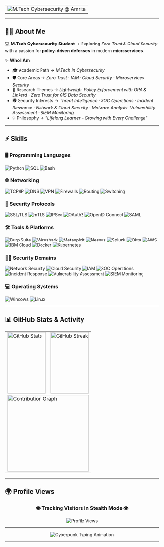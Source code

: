 <table align="center" width="100%">
  <tr>
    <td align="center">
      <img 
        src="https://readme-typing-svg.vercel.app?font=Fira+Code&size=25&duration=4000&pause=800&color=39FF14&center=true&vCenter=true&width=850&lines=M.Tech+in+CyberSecurity+%40+Amrita+Vishwa+Vidyapeetham" 
        alt="M.Tech Cybersecurity @ Amrita"
      />
    </td>
  </tr>
</table>

---

## 👨‍🚀 About Me  

💻 **M.Tech Cybersecurity Student** → Exploring *Zero Trust & Cloud Security* with a passion for **policy-driven defenses** in modern **microservices**.  

✨ **Who I Am**  
- 🎓 Academic Path → *M.Tech in Cybersecurity*  
- 🛡️ Core Areas → *Zero Trust · IAM · Cloud Security · Microservices Security*  
- 🔬 Research Themes → *Lightweight Policy Enforcement with OPA & Linkerd* · *Zero Trust for GIS Data Security*  
- 🕵️ Security Interests → *Threat Intelligence · SOC Operations · Incident Response · Network & Cloud Security · Malware Analysis. Vulnerability Assessment · SIEM Monitoring*  
- 💡 Philosophy → *"Lifelong Learner – Growing with Every Challenge"*  

---

## ⚡ Skills  

### 🖥️ Programming Languages  
<p align="left">
  <img src="https://img.shields.io/badge/Python-8A2BE2?style=for-the-badge&logo=python&logoColor=white" alt="Python"/>
  <img src="https://img.shields.io/badge/SQL-FF00FF?style=for-the-badge&logo=postgresql&logoColor=white" alt="SQL"/>
  <img src="https://img.shields.io/badge/Bash-32CD32?style=for-the-badge&logo=gnu-bash&logoColor=black" alt="Bash"/>
</p>

### 🌐 Networking  
<p align="left">
  <img src="https://img.shields.io/badge/TCP%2FIP-FF4500?style=for-the-badge&logo=cisco&logoColor=white" alt="TCP/IP"/>
  <img src="https://img.shields.io/badge/DNS-00BFFF?style=for-the-badge&logo=cloudflare&logoColor=white" alt="DNS"/>
  <img src="https://img.shields.io/badge/VPN-32CD32?style=for-the-badge&logo=protonvpn&logoColor=black" alt="VPN"/>
  <img src="https://img.shields.io/badge/Firewalls-FF1493?style=for-the-badge&logo=palo-alto-networks&logoColor=white" alt="Firewalls"/>
  <img src="https://img.shields.io/badge/Routing-9932CC?style=for-the-badge&logo=cisco&logoColor=white" alt="Routing"/>
  <img src="https://img.shields.io/badge/Switching-1E90FF?style=for-the-badge&logo=junipernetworks&logoColor=white" alt="Switching"/>
</p>

### 🔑 Security Protocols  
<p align="left">
  <img src="https://img.shields.io/badge/SSL%2FTLS-9400D3?style=for-the-badge&logo=letsencrypt&logoColor=white" alt="SSL/TLS"/>
  <img src="https://img.shields.io/badge/mTLS-FF00FF?style=for-the-badge&logo=letsencrypt&logoColor=white" alt="mTLS"/>
  <img src="https://img.shields.io/badge/IPSec-00CED1?style=for-the-badge&logo=fortinet&logoColor=black" alt="IPSec"/>
  <img src="https://img.shields.io/badge/OAuth2-FF8C00?style=for-the-badge&logo=oauth&logoColor=white" alt="OAuth2"/>
  <img src="https://img.shields.io/badge/OpenID%20Connect-32CD32?style=for-the-badge&logo=openid&logoColor=black" alt="OpenID Connect"/>
  <img src="https://img.shields.io/badge/SAML-FF69B4?style=for-the-badge&logo=atlassian&logoColor=white" alt="SAML"/>
</p>

### 🛠️ Tools & Platforms  
<p align="left">
  <img src="https://img.shields.io/badge/Burp%20Suite-FF6C37?style=for-the-badge&logo=burp-suite&logoColor=white" alt="Burp Suite"/>
  <img src="https://img.shields.io/badge/Wireshark-00CED1?style=for-the-badge&logo=wireshark&logoColor=white" alt="Wireshark"/>
  <img src="https://img.shields.io/badge/Metasploit-8A2BE2?style=for-the-badge&logo=metasploit&logoColor=white" alt="Metasploit"/>
  <img src="https://img.shields.io/badge/Nessus-00ADEF?style=for-the-badge&logo=tenable&logoColor=white" alt="Nessus"/>
  <img src="https://img.shields.io/badge/Splunk-FF00FF?style=for-the-badge&logo=splunk&logoColor=white" alt="Splunk"/>
  <img src="https://img.shields.io/badge/Okta-1E90FF?style=for-the-badge&logo=okta&logoColor=white" alt="Okta"/>
  <img src="https://img.shields.io/badge/AWS-FF9900?style=for-the-badge&logo=amazonaws&logoColor=white" alt="AWS"/>
  <img src="https://img.shields.io/badge/IBM%20Cloud-6A5ACD?style=for-the-badge&logo=ibmcloud&logoColor=white" alt="IBM Cloud"/>
  <img src="https://img.shields.io/badge/Docker-2496ED?style=for-the-badge&logo=docker&logoColor=white" alt="Docker"/>
  <img src="https://img.shields.io/badge/Kubernetes-326CE5?style=for-the-badge&logo=kubernetes&logoColor=white" alt="Kubernetes"/>
</p>

### 🏴‍☠️ Security Domains  
<p align="left">
  <img src="https://img.shields.io/badge/Network%20Security-8A2BE2?style=for-the-badge&logo=cisco&logoColor=white" alt="Network Security"/>
  <img src="https://img.shields.io/badge/Cloud%20Security-00BFFF?style=for-the-badge&logo=googlecloud&logoColor=white" alt="Cloud Security"/>
  <img src="https://img.shields.io/badge/IAM-FF4500?style=for-the-badge&logo=auth0&logoColor=white" alt="IAM"/>
  <img src="https://img.shields.io/badge/SOC%20Operations-2F4F4F?style=for-the-badge&logo=siemens&logoColor=white" alt="SOC Operations"/>
  <img src="https://img.shields.io/badge/Incident%20Response-FF0000?style=for-the-badge&logo=datadog&logoColor=white" alt="Incident Response"/>
  <img src="https://img.shields.io/badge/Vulnerability%20Assessment-FFD700?style=for-the-badge&logo=qualys&logoColor=black" alt="Vulnerability Assessment"/>
  <img src="https://img.shields.io/badge/SIEM%20Monitoring-39FF14?style=for-the-badge&logo=splunk&logoColor=black" alt="SIEM Monitoring"/>
</p>

### 💻 Operating Systems  
<p align="left">
  <img src="https://img.shields.io/badge/Windows-0078D6?style=for-the-badge&logo=windows&logoColor=white" alt="Windows"/>
  <img src="https://img.shields.io/badge/Linux-32CD32?style=for-the-badge&logo=linux&logoColor=black" alt="Linux"/>
</p>

---


## 📊 GitHub Stats & Activity  

<table align="center" width="100%">
  <tr>
    <td width="50%">
      <img 
        src="https://github-readme-stats.vercel.app/api?username=Karthikeyan1202&show_icons=true&theme=dark&bg_color=000000,001100,002200&title_color=39FF14&icon_color=39FF14&text_color=9AFF9A&v=1" 
        alt="GitHub Stats" 
        width="100%" 
        height="200" 
      />
    </td>
    <td width="50%">
      <img 
        src="https://streak-stats.demolab.com?user=Karthikeyan1202&theme=dark&background=000000&ring=39FF14&fire=39FF14&currStreakLabel=39FF14&hide_border=false&v=1" 
        alt="GitHub Streak" 
        width="100%" 
        height="200" 
      />
    </td>
  </tr>
  <tr>
    <td colspan="2">
      <img 
        src="https://github-readme-activity-graph.vercel.app/graph?username=Karthikeyan1202&bg_color=000000&color=39FF14&line=00FF41&point=9AFF9A&area=true&hide_border=false&custom_title=Karthikeyan%20G's%20Contribution%20Graph&v=1" 
        alt="Contribution Graph" 
        width="100%" 
        height="250" 
      />
    </td>
  </tr>
</table>


---

## 🌍 Profile Views  

<h3 align="center">👁️ Tracking Visitors in Stealth Mode 👁️</h3>  

<p align="center">
  <img src="https://komarev.com/ghpvc/?username=Karthikeyan1202&label=Visitors&color=FF00FF&style=for-the-badge" alt="Profile Views"/>
</p>

---

<p align="center">
  <!-- Typing animation - use Vercel mirror (not Heroku) -->
  <img src="https://readme-typing-svg.vercel.app?font=Fira+Code&size=23&duration=4000&pause=800&color=39FF14&center=true&vCenter=true&width=850&lines=Initializing+Defense+Protocols...;Deploying+Zero+Trust+Policies...;Monitoring+SQLi+%2C+XSS+%2C+Command+Injection...;⚠️+Access+Denied+%7C+Unauthorized+Requests+Blocked...;Cybersecurity+is+not+an+option+%7C+it's+a+mission+%F0%9F%9A%80" alt="Cyberpunk Typing Animation" />
</p>

---


